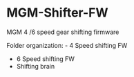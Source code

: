 # MGM-Shifter-FW
MGM 4 /6 speed gear shifting firmware

Folder organization:
\- 4 Speed shifting FW
 - 6 Speed shifting FW
 - Shifting brain
